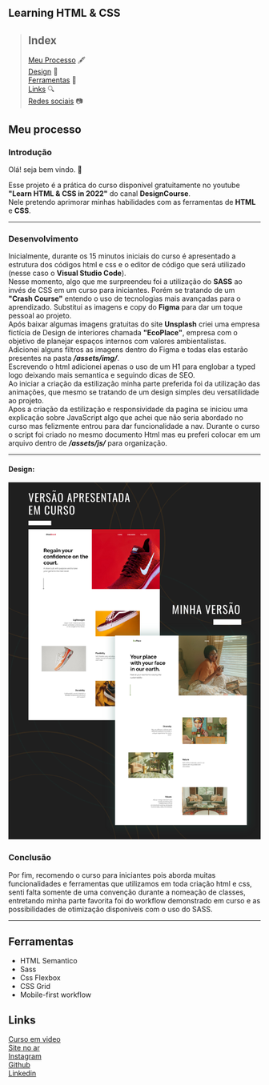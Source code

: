 ## Learning HTML & CSS 

> ## Index  
> [Meu Processo](#processo)  🖋️  
> [Design](#design)  🎨  
> [Ferramentas](#ferramentas)  🧰  
> [Links](#links)  🔍  
> [Redes sociais](#redes)   📷  

## Meu processo <a name="processo"></a> 

### Introdução 

Olá! seja bem vindo. 👋


Esse projeto é a prática do curso disponivel gratuitamente no youtube **"Learn HTML & CSS in 2022"** do canal **DesignCourse**.  
Nele pretendo aprimorar minhas habilidades com as ferramentas de **HTML** e **CSS**.   
<hr>



### Desenvolvimento 

Inicialmente, durante os 15 minutos iniciais do curso é apresentado a estrutura dos códigos html e css e o editor de código que será utilizado (nesse caso o **Visual Studio Code**).  
Nesse momento, algo que me surpreendeu foi a utilização do **SASS** ao invés de CSS em um curso para iniciantes. Porém se tratando de um **"Crash Course"** entendo o uso de tecnologias mais avançadas para o aprendizado.
Substitui as imagens e copy do **Figma** para dar um toque pessoal ao projeto.  
Após baixar algumas imagens gratuitas do site **Unsplash** criei uma empresa fictícia de Design de interiores chamada **"EcoPlace"**, empresa com o objetivo de planejar espaços internos com valores ambientalistas.   
Adicionei alguns filtros as imagens dentro do Figma e todas elas estarão presentes na pasta **<em>/assets/img/</em>**.   
Escrevendo o html adicionei apenas o uso de um H1 para englobar a typed logo deixando mais semantica e seguindo dicas de SEO.   
Ao iniciar a criação da estilização minha parte preferida foi da utilização das animações, que mesmo se tratando de um design simples deu versatilidade ao projeto.   
Apos a criação da estilização e responsividade da pagina se iniciou uma explicação sobre JavaScript algo que achei que não seria  abordado no curso mas felizmente entrou para dar funcionalidade a nav.
Durante o curso o script foi criado no mesmo documento Html mas eu preferi colocar em um arquivo dentro de **<em>/assets/js/</em>** para organização.
<hr>

#### Design: <a name="design"></a> 

![Design](/assets/img/design.png "Design")

###  Conclusão
Por fim, recomendo o curso para iniciantes pois aborda muitas funcionalidades e ferramentas que utilizamos em toda criação html e css, senti falta somente de uma convenção durante a nomeação de classes, entretando minha parte favorita  foi do workflow demonstrado em curso e as possibilidades de otimização disponiveis com o uso do SASS.

<hr>

## Ferramentas <a name="ferramentas"></a> 
<ul>
<li>HTML Semantico</li>
<li>Sass</li>
<li>Css Flexbox</li>
<li>CSS Grid </li>
<li>Mobile-first workflow</li>
</ul>

## Links <a name="links"></a>

<a href="https://www.youtube.com/watch?v=gXLjWRteuWI">Curso em video</a>  
<a href="https://celinaaaaaa.github.io/Lading-pg-Html-e-CSS/">Site no ar</a>  
<a href="">Instagram</a>  
<a href="">Github</a>  
<a href="">Linkedin</a>  

